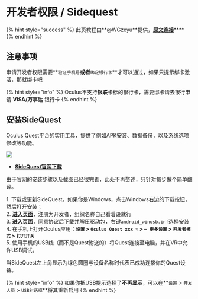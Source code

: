 # 开发者权限 / Sidequest

{% hint style="success" %}
此页教程由**@WGzeyu**提供，[**原文连接**](https://bs-wgzeyu.gtxcn.com/oq-guide/)****
{% endhint %}

## 注意事项

申请开发者权限需要**`验证手机号`**或者**`绑定银行卡`**才可以通过，如果只提示绑卡激活，那就绑卡吧

{% hint style="info" %}
Oculus不支持**银联**卡标的银行卡，需要绑卡请去银行申请 **VISA/万事达** 银行卡
{% endhint %}

## 安装SideQuest

Oculus Quest平台的实用工具，提供了例如APK安装、数据备份，以及系统选项修改等功能。

![](https://cdn.jsdelivr.net/gh/EYW-015/Oculus-guide-China/img/quest/sidequest.png)

* ****[**SideQuest官网下载**](https://sidequestvr.com/setup-howto)****

由于官网的安装步骤以及截图已经很完善，此处不再赘述，只针对每步做个简单翻译。

1\. 下载或更新SideQuest。如果你是Windows，点击Windows右边的下载按钮，然后打开安装；\
2\. [**进入页面**](https://developer.oculus.com/manage/)，注册为开发者，组织名称自己看着设就行\
3\. [**进入页面**](https://developer.oculus.com/downloads/package/oculus-adb-drivers/)，同意协议后下载并解压驱动包，右键`android_winusb.inf`选择安装\
4\. 在手机上打开Oculus应用：**`设置` > `Oculus Quest xxx ▽` > `┅ 更多设置` > `开发者模式` > `打开开关`**\
5\. 使用手机的USB线（而不是Quest附送的）将Quest连接至电脑，并在VR中允许USB调试。

当SideQuest左上角显示为绿色圆圈与设备名称时代表已成功连接你的Quest设备。

{% hint style="info" %}
如果你把USB提示选择了**不再显示**，可以在**`设置` > `开发人员` > `USB对话框`**将其重新启用
{% endhint %}
